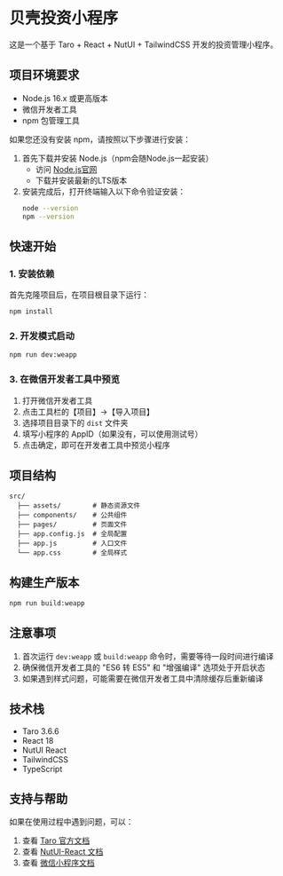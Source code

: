 # 贝壳投资小程序

这是一个基于 Taro + React + NutUI + TailwindCSS 开发的投资管理小程序。

## 项目环境要求

- Node.js 16.x 或更高版本
- 微信开发者工具
- npm 包管理工具

如果您还没有安装 npm，请按照以下步骤进行安装：

1. 首先下载并安装 Node.js（npm会随Node.js一起安装）
   - 访问 [Node.js官网](https://nodejs.org/)
   - 下载并安装最新的LTS版本
2. 安装完成后，打开终端输入以下命令验证安装：
   ```bash
   node --version
   npm --version
   ```

## 快速开始

### 1. 安装依赖

首先克隆项目后，在项目根目录下运行：

```bash
npm install
```

### 2. 开发模式启动

```bash
npm run dev:weapp
```

### 3. 在微信开发者工具中预览

1. 打开微信开发者工具
2. 点击工具栏的【项目】->【导入项目】
3. 选择项目目录下的 `dist` 文件夹
4. 填写小程序的 AppID（如果没有，可以使用测试号）
5. 点击确定，即可在开发者工具中预览小程序

## 项目结构

```
src/
  ├── assets/        # 静态资源文件
  ├── components/    # 公共组件
  ├── pages/         # 页面文件
  ├── app.config.js  # 全局配置
  ├── app.js         # 入口文件
  └── app.css        # 全局样式
```

## 构建生产版本

```bash
npm run build:weapp
```

## 注意事项

1. 首次运行 `dev:weapp` 或 `build:weapp` 命令时，需要等待一段时间进行编译
2. 确保微信开发者工具的 "ES6 转 ES5" 和 "增强编译" 选项处于开启状态
3. 如果遇到样式问题，可能需要在微信开发者工具中清除缓存后重新编译

## 技术栈

- Taro 3.6.6
- React 18
- NutUI React
- TailwindCSS
- TypeScript

## 支持与帮助

如果在使用过程中遇到问题，可以：

1. 查看 [Taro 官方文档](https://taro.zone/)
2. 查看 [NutUI-React 文档](https://nutui.jd.com/react/2x/#/zh-CN/guide/intro)
3. 查看 [微信小程序文档](https://developers.weixin.qq.com/miniprogram/dev/framework/) 